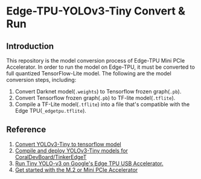 # Edge-TPU-YOLOv3-Tiny Convert & Run
## Introduction
This repository is the model conversion process of Edge-TPU Mini PCIe Accelerator.
In order to run the model on Edge-TPU, it must be converted to full quantized TensorFlow-Lite model.
The following are the model conversion steps, including:
1. Convert Darknet model(`.weights`) to Tensorflow frozen graph(`.pb`).
2. Convert Tensorflow frozen graph(`.pb`) to TF-lite model(`.tflite`).
3. Compile a TF-Lite model(`.tflite`) into a file that's compatible with the Edge TPU(`_edgetpu.tflite`).

## Reference
1. [Convert YOLOv3-Tiny to tensorflow model](https://github.com/mystic123/tensorflow-yolo-v3)
2. [Compile and deploy YOLOv3-Tiny models for CoralDevBoard/TinkerEdgeT](https://github.com/SHRHarry/EdgeTPU-YOLOv3-Tiny)
3. [Run Tiny YOLO-v3 on Google's Edge TPU USB Accelerator.](https://github.com/guichristmann/edge-tpu-tiny-yolo)
4. [Get started with the M.2 or Mini PCIe Accelerator](https://coral.ai/docs/m2/get-started/)
